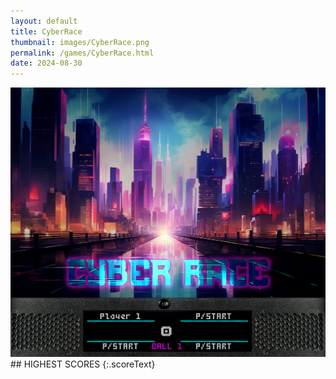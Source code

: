 ```yaml
---
layout: default
title: CyberRace
thumbnail: images/CyberRace.png
permalink: /games/CyberRace.html
date: 2024-08-30
---
```


<img src="../images/CyberRace.png" class="gameThumbnail img-fluid mx-auto align-middle">
## HIGHEST SCORES
{:.scoreText}

